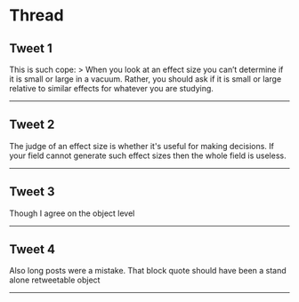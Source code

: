 # Thread

## Tweet 1

This is such cope: &gt; When you look at an effect size you can’t determine if it is small or large in a vacuum. Rather, you should ask if it is small or large relative to similar effects for whatever you are studying.

---

## Tweet 2

The judge of an effect size is whether it's useful for making decisions. If your field cannot generate such effect sizes then the whole field is useless.

---

## Tweet 3

Though I agree on the object level

---

## Tweet 4

Also long posts were a mistake. That block quote should have been a stand alone retweetable object

---

